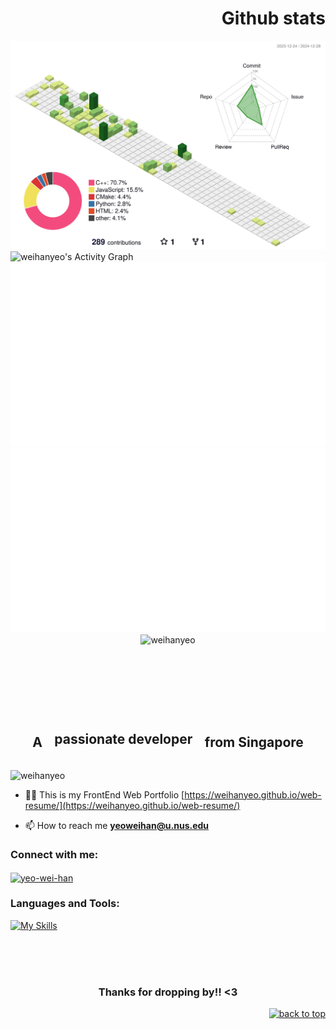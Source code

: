 <h1 align="right">Github stats</h1>

<style>
  a:hover {
    color: #fac539;
    text-decoration: underline;
  }
  .container {
    font-family: -apple-system, BlinkMacSystemFont, 'Segoe UI', Helvetica, Arial, sans-serif;
    text-align: center;
  }
  h2 {
    display: inline-block;
  }
  .word-cycle {
    display: inline-block;
    position: relative;
    min-width: 250px;
    height: 25px;
    overflow: hidden;
  }
  .cycling-word {
    position: absolute;
    left: 0;
    width: 100%;
    opacity: 0;
    transform: translateY(30px);
    animation: cycleWords 20s linear infinite; /* Total duration = 20s (4s × 5 words) */
    display: inline-block;
  }
  /* Adjusted delays - each word gets 4s */
  .cycling-word:nth-child(1) { animation-delay: 0s; }
  .cycling-word:nth-child(2) { animation-delay: 4s; }
  .cycling-word:nth-child(3) { animation-delay: 8s; }
  .cycling-word:nth-child(4) { animation-delay: 12s; }
  .cycling-word:nth-child(5) { animation-delay: 16s; }
  
  @keyframes cycleWords {
    0% {
      transform: translateY(30px);
      opacity: 0;
    }
    5%, 15% { /* Shorter display time to ensure no overlap */
      transform: translateY(0);
      opacity: 1;
    }
    30%, 100% {
      transform: translateY(-30px);
      opacity: 0;
    }
  }
    @keyframes fadeIn {
    from {
      opacity: 0;
    }
    to {
      opacity: 1;
    }
  }
  .cycling-name {
    animation: letter 6s linear infinite;
    display: inline-block;
  }
  .letter {
    display: inline-block;
    opacity: 0;
    animation: fadeIn 0.5s forwards;
  }
</style>

</div id="top">

<picture>
  <source media="(prefers-color-scheme: dark)" srcset="https://raw.githubusercontent.com/weihanyeo/weihanyeo/master/profile-3d-contrib/profile-night-green.svg">
  <img alt="weihanyeo's GitHub Profile 3D Contrib" src="https://raw.githubusercontent.com/weihanyeo/weihanyeo/master/profile-3d-contrib/profile-green.svg">
</picture>

<picture>
  <source media="(prefers-color-scheme: dark)" srcset="https://github-readme-activity-graph.vercel.app/graph/?username=weihanyeo&bg_color=00000f&color=007bff&line=fac539&point=FFFFFF&hide_border=true">
  <img alt="weihanyeo's Activity Graph" src="https://github-readme-activity-graph.vercel.app/graph/?username=weihanyeo&bg_color=ffffff&color=007bff&line=47a042&point=255322&hide_border=true">
</picture>

<div align="center">
  <picture>
    <source media="(prefers-color-scheme: dark)" srcset="https://raw.githubusercontent.com/weihanyeo/github-stats/master/generated/overview.svg#gh-dark-mode-only">
    <img alt="weihanyeo's github-stats" src="https://raw.githubusercontent.com/weihanyeo/github-stats/master/generated/overview.svg">
  </picture>

  <picture>
    <source media="(prefers-color-scheme: dark)" srcset="https://raw.githubusercontent.com/weihanyeo/github-stats/master/generated/languages.svg#gh-dark-mode-only">
    <img alt="weihanyeo's github-stats" src="https://raw.githubusercontent.com/weihanyeo/github-stats/master/generated/languages.svg">
  </picture>

  <img align="center" src="https://github-readme-stats.vercel.app/api/top-langs?username=weihanyeo&show_icons=true&locale=en&layout=compact&theme=dark" alt="weihanyeo" />
</div>

</br>
<div style="text-align: center;">
  <h1>
    <span class="cycling-name">
      <b class="letter" style="animation-delay: 2.1s">H</b>
      <b class="letter" style="animation-delay: 2.2s">i</b>
      <b class="letter" style="animation-delay: 2.3s">,</b>
      <b class="letter" style="animation-delay: 2.4s">&nbsp;</b>
      <b class="letter" style="animation-delay: 2.5s">I</b>
      <b class="letter" style="animation-delay: 2.6s">'</b>
      <b class="letter" style="animation-delay: 2.7s">m</b>
      <b class="letter" style="animation-delay: 2.8s">&nbsp;</b>
      <b class="letter" style="animation-delay: 3.1s">Y</b>
      <b class="letter" style="animation-delay: 3.2s">e</b>
      <b class="letter" style="animation-delay: 3.3s">o</b>
      <b class="letter" style="animation-delay: 3.4s">&nbsp;</b>
      <b class="letter" style="animation-delay: 3.5s">W</b>
      <b class="letter" style="animation-delay: 3.6s">e</b>
      <b class="letter" style="animation-delay: 3.7s">i</b>
      <b class="letter" style="animation-delay: 3.8s">&nbsp;</b>
      <b class="letter" style="animation-delay: 3.9s">H</b>
      <b class="letter" style="animation-delay: 4.0s">a</b>
      <b class="letter" style="animation-delay: 4.1s">n&nbsp;</b>
      <b class="letter" style="animation-delay: 4.3s">👋</b> 
      <!-- because Github pages dont allow javascript to run in the background  --> 
    </span>
  </h1>
</div>

<div class="container">
  <h2>
    A 
    <span class="word-cycle">
      <span class="cycling-word">passionate developer</span>
      <span class="cycling-word">tech enthusiast</span>
      <span class="cycling-word">animal lover</span>
      <span class="cycling-word">foodie</span>
      <span class="cycling-word">coffee addict</span>
    </span>
    from Singapore
  </h2>
</div>

<p align="left"> <img src="https://komarev.com/ghpvc/?username=weihanyeo&label=Profile%20views&color=0e75b6&style=flat" alt="weihanyeo" /> </p>

- 👨‍💻 This is my FrontEnd Web Portfolio [https://weihanyeo.github.io/web-resume/](https://weihanyeo.github.io/web-resume/)

- 📫 How to reach me **yeoweihan@u.nus.edu**

<h3 align="left">Connect with me:</h3>
<p align="left">
<a href="https://linkedin.com/in/weihanyeo" target="blank"><img align="center" src="https://raw.githubusercontent.com/rahuldkjain/github-profile-readme-generator/master/src/images/icons/Social/linked-in-alt.svg" alt="yeo-wei-han" height="30" width="40" /></a>
</p>

<h3 align="left">Languages and Tools:</h3>

[![My Skills](https://skillicons.dev/icons?i=bash,c,cpp,css,figma,firebase,git,html,java,javascript,linux,mongodb,mysql,nextjs,nodejs,react,sass,tailwind,&perline=9)](https://skillicons.dev)

<br>
<br>
<br>
<h3 align="center">Thanks for dropping by!! <3 </h3>

<p align="right">
<a href="#top">
<picture>
  <source media="(prefers-color-scheme: dark)" srcset="https://raw.githubusercontent.com/weihanyeo/weihanyeo/master/icons/arrow-square-up-fac539.svg">
  <img alt="back to top" width="30px" height="30px" src="https://raw.githubusercontent.com/weihanyeo/weihanyeo/master/icons/arrow-square-up-fac539.svg">
</picture>
</a>
</p>
